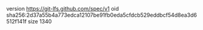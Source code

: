 version https://git-lfs.github.com/spec/v1
oid sha256:2d37a55b4a773edca12107be91fb0eda5cfdcb529eddbcf54d8ea3d6512f141f
size 1340
